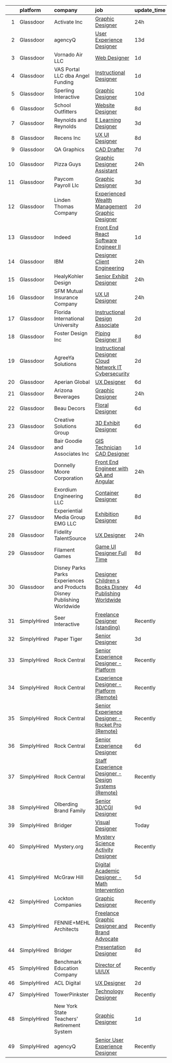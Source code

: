 

|    | platform    | company                                                                  | job                                                                                                                                                                                                                                                                                                                                                                                                                                                                                                                                                                                                                                                                                                                                                                                                                                                                                                                                                                                                                                                                                                                                                                                                                                                                                                                                                                                                                                                                                               | update_time   | location              |
|---:|:------------|:-------------------------------------------------------------------------|:--------------------------------------------------------------------------------------------------------------------------------------------------------------------------------------------------------------------------------------------------------------------------------------------------------------------------------------------------------------------------------------------------------------------------------------------------------------------------------------------------------------------------------------------------------------------------------------------------------------------------------------------------------------------------------------------------------------------------------------------------------------------------------------------------------------------------------------------------------------------------------------------------------------------------------------------------------------------------------------------------------------------------------------------------------------------------------------------------------------------------------------------------------------------------------------------------------------------------------------------------------------------------------------------------------------------------------------------------------------------------------------------------------------------------------------------------------------------------------------------------|:--------------|:----------------------|
|  1 | Glassdoor   | Activate  Inc                                                            | [Graphic Designer](https://www.glassdoor.com/partner/jobListing.htm?pos=124&ao=1110586&s=58&guid=00000181706ae6969d13c53a07a883e4&src=GD_JOB_AD&t=SR&vt=w&ea=1&cs=1_7fe9a207&cb=1655448463423&jobListingId=1007945217478&cpc=48B9F4758953335C&jrtk=3-0-1g5o6lplvkckg801-1g5o6lpmbr1eg800-e610f0004854de7c--6NYlbfkN0D0ZqxdZg2TwcIemQ4yr89eGinLCR7bn2QHXosobzuZILYhBVflX-ASmSfQqRbWnpKPqU8646I1-GkYbuXz6taKAMRlobDqyfuxEongp9lv2ZwWKOk2I6OzcnO8PVq5YsRcXsd0BNjSFrRyZBMeVVyiryqkX9_q4hxKXKLRBQ1CpC5qfJSUMSWR7Vn6eX78cEeRIswtQvxBcmfaH1fjxWUAs-2ve0Flab16WMuWKBOuLGROOIm_RVmvGHqt2MzrKVT3YWQxy8g_tN_AtNZFgXAb3odRQi8OUb14AkUOa2AFjaSbCWeq6mr4JKfTIlzCczb6qdfdLq1GxctN5RDn_SM2y8oz7ddA1hNyxPnmGZqRHXVa28L7RkK1erfO2vgMlF3FrXUO9j0aRc0bmbxtOvD3_mJgFj3_RpLCF8YoEg-aU8uIN_mZqy9b1UAb0fWSyybftg28HrvyVi2S1c3jt2TQ9rdnefoeOmw6ybE4KI2jlz7RUfYKUTgXiCmRGIAZXuY%3D)                                                                                                                                                                                                                                                                                                                                                                                                                                                                                                                                                                                                                                         | 24h           | Ferndale, MI          |
|  2 | Glassdoor   | agencyQ                                                                  | [User Experience Designer](https://www.glassdoor.com/partner/jobListing.htm?pos=114&ao=1110586&s=58&guid=00000181706ae6969d13c53a07a883e4&src=GD_JOB_AD&t=SR&vt=w&cs=1_23a99605&cb=1655448463421&jobListingId=1007916648604&cpc=E7268B2FBC00329E&jrtk=3-0-1g5o6lplvkckg801-1g5o6lpmbr1eg800-5b7afdf026f66865--6NYlbfkN0DsWseXbthtuOq65DUO4a6nvXEx-gOgYrucgsO1yEHDi6OOFnBL9GwwfghjTN6hcLP7EML5oqMHfohjmY_hi_Znc7t6cmrAt13MomIFjLQgMi5OrRLowbZO5GlEXBJDBHc-4A5ze1MhVRltOHZrQ0aLua6a7EMNkfjIDizgGCqs34NJCHun3R2wbtzLdAJd8Zsv_w73_YLP_0ZEu_QFZ3uI5cDxqJ12uTmqVyDTfZS3qr6jkM-29tFoaI-v_J517xpV4i89QGk_He8TikebQBH9Z3T02aVQmETo2umayLN2u7dObKTrhqbBztj_DYODwALYxSjYmassvP-COUAgMCexBC1ki-_I462zojv2r18Iy3efhSYGdny1wyTwFtGkByvN-dyGpaDiQF7ea6kN6ox-mlIhgAUbsPe80Yvz__JgeFIzzo7mqKrKedB3P3SsDveXvcDFbeY8wgsWjo5ID8SGt6Aek6YA0_6_jmw6DQ1fQQva124QbtVeuMrzY4IL5XkFRbDlz2B5iwKFUVzK8H-C0Grldsv5SHQ%3D)                                                                                                                                                                                                                                                                                                                                                                                                                                                                                                                                                                                                      | 13d           | Bethesda, MD          |
|  3 | Glassdoor   | Vornado Air  LLC                                                         | [Web Designer](https://www.glassdoor.com/partner/jobListing.htm?pos=108&ao=1110586&s=58&guid=00000181706ae6969d13c53a07a883e4&src=GD_JOB_AD&t=SR&vt=w&ea=1&cs=1_892df025&cb=1655448463421&jobListingId=1007942670170&cpc=BC616B31DCC8F979&jrtk=3-0-1g5o6lplvkckg801-1g5o6lpmbr1eg800-f98113340aafe55b--6NYlbfkN0AGQNgJnAOvkTjTB8--TMfep8KP8vtQgdRCtqBDvvKcr1eHBYgagl6GBm-oL70SlMRx9iRXj4KoVf-gDNdaQxjp3gRiQ0Z7BQESVFvb21WxoikWddlpMHiKUd84_RJGPXw5DfioZUA-YqJ9jlHsaD1N9WkYT44CeLPthpnplTi7azYUrx8NWSymBVNXsj7Y3ou_n8_VOcbbimtT7yymT59Ip6alnsPc2GuPbJUtrWecbZ1D2usCSHsAhzWYEjp1gKgELGFfgahfQYdWIf0sBL44gd7JLw5hNx4IlgyzG-BHjHBTTqB0HtcL0a_j8dkfUrPwxeZSG9hyLTDVBClfsGtBC-yQlFTaSdzqA9bfiI38ETnG3xk2j0hj9uQfwtJw60e45sQLdGNAEAuA08VDxB4EhmpqntT8iKb9eqVKl4FvWQUuZ4HNjWGl-ormJEKL3LxNKQ5C-yae9OOz8GbnmpYuStiIEiAt101h6QnG4Z6utVl_IOZzkz8GpPehSjkBGJU7ImZRjwXBE0k9JJDbN2c-RGm4lV1oHK-wB_ZbgmYQMHKYobiGqo3FIvdi3QP4RcS8KIjTqVt0iDu_c2qFbmFpUqhnz1qnS5vAnBDBDMXUOw%3D%3D)                                                                                                                                                                                                                                                                                                                                                                                                                                                                                                                               | 1d            | Andover, KS           |
|  4 | Glassdoor   | VAS Portal  LLC dba Angel Funding                                        | [Instructional Designer](https://www.glassdoor.com/partner/jobListing.htm?pos=121&ao=1110586&s=58&guid=00000181706ae6969d13c53a07a883e4&src=GD_JOB_AD&t=SR&vt=w&ea=1&cs=1_d960ee71&cb=1655448463423&jobListingId=1007943169472&cpc=ACBF47B84C432121&jrtk=3-0-1g5o6lplvkckg801-1g5o6lpmbr1eg800-c10638fddb392687--6NYlbfkN0BKgzQyzTF1Q9mOsR1amaS-juVGLjHt5Cdom-gEF9y-xS0Vel0hhr33CVPM9JrrKXryN5y4E5QYGF1JsEf6qLrS-H5a8MVMcSbdgJI5dUckK-fe0nWIRE9FIHCZkm_7uBbmc4-vH8K-Jluhs0ngO8JIRgKbZTba-y52e9HJO9yfzm_mDR8KjFaKD4jilPWDFsEeDSmRjM6MjVE3lIQBEnT0nDbwJipfzQaUKGChy-0cwJM7l5eHpmk-TLpofnDAWMFkw09JDA4xZQHYrCp1GsyOzl1tjQmX9OXqIeTaZlZS4L8hVVWytyhzhYboO1zenG-D0BCHniIV8BWuu53_Kzgw9vdA7vxdgYZYkkpnWYKoX1SJFlj_RwBlInG5A_ODx5WPgBKG9jw6NGY5W5AB76Eq-d4Yr5G8huj081ulr5Wvxi8FLkSvRcq4gmarCyQNb78_OI85mj4v2u8p2BKUQIb7lZN3TZYy8kBAM6mw_LI_L_Ap_aYQ5MKIjulLYxob-SyKnLN1_vOTwA%3D%3D)                                                                                                                                                                                                                                                                                                                                                                                                                                                                                                                                                                                                                     | 1d            | United States         |
|  5 | Glassdoor   | Sperling Interactive                                                     | [Graphic Designer](https://www.glassdoor.com/partner/jobListing.htm?pos=126&ao=1110586&s=58&guid=00000181706ae6969d13c53a07a883e4&src=GD_JOB_AD&t=SR&vt=w&ea=1&cs=1_d8e15937&cb=1655448463423&jobListingId=1007921317619&cpc=5C70DC7FEE0D01B1&jrtk=3-0-1g5o6lplvkckg801-1g5o6lpmbr1eg800-ac2d0ebc5b4a6c7d--6NYlbfkN0DTV3gx-52j1uQiE2GJN-L2YhFh41ktKgxhm7-8hzWP-k6CTjdzQd9GG3sNx38Cra8NDSWmzukWcGJxYayY364zoJ6l3EsjdFS4hYeXZmdERnWNvj-uBrOoVjwPDBHBND11xZNenjg0p4XwZsxPG72zS71xbWfqiaqtAYHAoc2kqZ0oXO97ZYDp2_S1BUGpx6as9igs2fNAY6PwBWcE8XSg7uQZWqI34-SI9OY7BOd-4dhglGocOYYkI1QFMwZEYO6Jf0BkEhsvuAJ1dNyvP8uGSss5JE6IA7sSqdFdGR61v81v7UVIrG3nZcCDzIXP7lg_kyPW-2-UHqyxV3J6epL5H-ViJHAP8N92UoPQdnReev-ebTP7kmw7R70uCmTE20E6mddjTzJU4uTCXpmRRrb6RXLnP1IzWKPCdRYBNU2ygfvz-4TV1y4iQi-S-8qhFbKHFKsS-9ZFmZXC3qQL1OMQ0DOxHar4V5gvzgmUBcbOI5sF7cEceyUDeI4lBrF4Bks%3D)                                                                                                                                                                                                                                                                                                                                                                                                                                                                                                                                                                                                                                         | 10d           | Salem, MA             |
|  6 | Glassdoor   | School Outfitters                                                        | [Website Designer](https://www.glassdoor.com/partner/jobListing.htm?pos=103&ao=1110586&s=58&guid=00000181706ae6969d13c53a07a883e4&src=GD_JOB_AD&t=SR&vt=w&ea=1&cs=1_2f0ee95a&cb=1655448463420&jobListingId=1007925697286&cpc=9E6702CB6D405C9C&jrtk=3-0-1g5o6lplvkckg801-1g5o6lpmbr1eg800-84ff6e858b24d8ce--6NYlbfkN0CyM2EjKP9P2PoxK_3RKg3QT4GuqoKWX6dJSQ0jS4fdLa9op4LXU73cfdMIXzimR4g4DjvHZq5HLaVPc9E4QHnInGElaZ3MGedv6i9YT-JQXgx4ikRPKcBcBJSh9IwQ33zH8C2HVAVUHInsc66gBC_BoKNI4rntwnl7E1HUPiGMG67RPUQsCuowMFEY2PDwTYzsYJWg5tHJEL699hHFg-Fvroyi95H7xy_ySO1I25cwIquTb-bYwppJQr5i3g3At0G3FYehGV_4byhyty76qLw5hyUwRAi07FUM3f3pSUhRz1pgTEFo9TgbRUZKe2wRd3-1-d5SCZD0jaAaDyHBjPxw0Ay2dHaVtPIK45RUDtg4crUFUjuXVy-j4eNGbD67Zyzcqc6OolPgPPDgJk_9NRI__hL1IsxJaBVcKVF2vVc3QU4kE2UAXSkoCUh8zGEi_eYB7Dp5ObOFxwBuDHlZ83kgPWIBOrAVxNZ1kkreVVw14UXYQyWNyc_efZUIIp7HnsP8q1qT3KGAGl0JvcZFbCB3XYQKf0-ar-zo0cVg9wJ44NZyzsYtuZge7yMIdbhKs0cQbsRWGVkRAoTnMWG_gT8zFlkypcazu3MuGifpoY5s87mREw6rSJhWGiha36SrnC5YYupa9MCH0A%3D%3D)                                                                                                                                                                                                                                                                                                                                                                                                                                                                                           | 8d            | Cincinnati, OH        |
|  7 | Glassdoor   | Reynolds and Reynolds                                                    | [E Learning Designer](https://www.glassdoor.com/partner/jobListing.htm?pos=118&ao=1110586&s=58&guid=00000181706ae6969d13c53a07a883e4&src=GD_JOB_AD&t=SR&vt=w&ea=1&cs=1_2f5402a1&cb=1655448463422&jobListingId=1007936142875&cpc=BBBD384EA192911E&jrtk=3-0-1g5o6lplvkckg801-1g5o6lpmbr1eg800-d53987b4b3e98abb--6NYlbfkN0BZocpoA2SzTZ2GiQkZWoNJPwogaSn5DK7EuJc9sdNlvmfn5l1n7p3G7q9ze8uXaw7JfhkQEg0cc5iZiPQS6SvDIbSyviUFXAzkV8HLBxQ96yihcEzE6W-DsNi0YaL0bzs2B81Qinvto65tdigeU4A1OReMLazWmyuKoZk-rnhRPU_crUpNf7lOrOtRs10TzKdJqnvwad_1DyXwANYS6XC_-NZhdAoWeCLae3ZEEWTemZPRn634kOws2QGvMTh5Gf1Sq8ztRH4crxOug_keInSlNQ1cO0BoAvtKcZ2IkI4g1PwNB6PAeSOINXZVPe1X7icfgfNVfPiuzn1mR2QnEfKzh-CAqMokvqbemJLglw3R00_RSufX9g-EyVToOqO4pEqxar5eFM3bwYxuu4kKXysK5_v0g0m7eSRQiP9Ls_5KG5wBzVjd7uSE1QAKccsIZp8yNcKQSEp7sZQezZnGNzlL-hJ036ZfmlYtkHrPhcxaAkeQ1jTJvwx5lOlK4QxTMZWDVN_KhhpiJNojY29nDUfOznaiOCApnpw%3D)                                                                                                                                                                                                                                                                                                                                                                                                                                                                                                                                                                                                      | 3d            | Houston, TX           |
|  8 | Glassdoor   | Recens  Inc                                                              | [UX UI Designer](https://www.glassdoor.com/partner/jobListing.htm?pos=111&ao=1110586&s=58&guid=00000181706ae6969d13c53a07a883e4&src=GD_JOB_AD&t=SR&vt=w&ea=1&cs=1_a53d03d8&cb=1655448463421&jobListingId=1007926070805&cpc=39EF89E0C6A5CFA2&jrtk=3-0-1g5o6lplvkckg801-1g5o6lpmbr1eg800-0ee4d807da0df794--6NYlbfkN0Bo_CM2a8GgFIiw_-9fb5ug3xmG_MFCzpxBl7ntROtVZZwkxXllnYUBRHkMgF6Oqfe-gB2Hn--mbGKT00NausgeA20bx8qFw0zY8XtoRbZpqSTnAVZrxfNCTJXkbleJiL8hWnXihgOnLhUMekBkYe0vYNPb-qb-zy1BFVQ9QTi8lfhTUvINzCv6bgYjeVdAHmsoMs0lzLdfNySpawmecy8liy5ge-6h1UXK-Tc9gRcNe2gRvji_c4oS1guMmLHuldeelk2FdrRkhr-KMERdZc4kFeShiQhUe28g9ajtMGM7LLOU_15YSLOtyVlveBtLX8CY3QOH6gvyujoHbjm88a6f3yXjJFIoyh5N4M5YEAOKp1pDe-3rowo20kK0jHAskKvzsm_Jfv_GMhTqyu6uPQUuEfS3vGGBgF6e5MI50jZaejL0Lb45HHyPnOFuc46-wxcJoawnPV38QScQIyMk0_qMXiVy3XBCegDQkwJBlykg2LNQ4hhJFLOW)                                                                                                                                                                                                                                                                                                                                                                                                                                                                                                                                                                                                                                                         | 8d            | Austin, TX            |
|  9 | Glassdoor   | QA Graphics                                                              | [CAD Drafter](https://www.glassdoor.com/partner/jobListing.htm?pos=102&ao=1110586&s=58&guid=00000181706ae6969d13c53a07a883e4&src=GD_JOB_AD&t=SR&vt=w&ea=1&cs=1_350b7f10&cb=1655448463420&jobListingId=1007929115239&cpc=EF09205FCFAB18AB&jrtk=3-0-1g5o6lplvkckg801-1g5o6lpmbr1eg800-5eaddf8192b2e21a--6NYlbfkN0CnvnrZV6i1JGX1yqycrBVKxG_QbmFGo1hJvaAPDrdCVTET5rWUgFWpOR53-U-UO0ss-9Q9IW5U0KN0QLrG-sgl6i1hb2mAsw6pWSJUCbRZVKKXqN6JNnYKpsLFUE2kAXvQeGOce74yYxx6YQUm7XOZKxce3z6gQgenBdtgzXJpuwBq2jufTZwoeY5dw2ayau0bwU9ZbAo_6qbwLIIaoU6FwAyeLGOLB_alNm2IGjTlaehCCIkqMTlzb4RCI3ovGTMDLBAiTLi07rBgLvnOvSf3kaYP8fxM2DvFsaBs5t73I_0tkngKxTF8zUk1bO4CUlYxQevDwBlHg_H7eLWvwSIuUnyhYruwgc7y-rAA8feRY7QY0aqeuE5nV6dryJaXH2pK9ys37Tc1lLItaXsT1o5KQ3D46zgsD8E9EMhsFemMVqI371d1ydxMTHHJ8qF-PEjYTB7ZTSOwqlRr1MpmFMcPPaTJZADQGnyLIvs-l5BiLvuxqVYxwCng2XzCWWLlroQ%3D)                                                                                                                                                                                                                                                                                                                                                                                                                                                                                                                                                                                                                                              | 7d            | Ankeny, IA            |
| 10 | Glassdoor   | Pizza Guys                                                               | [Graphic Designer Assistant](https://www.glassdoor.com/partner/jobListing.htm?pos=120&ao=1110586&s=58&guid=00000181706ae6969d13c53a07a883e4&src=GD_JOB_AD&t=SR&vt=w&ea=1&cs=1_d3fe5a3c&cb=1655448463423&jobListingId=1007945381853&cpc=14D5209370AEC984&jrtk=3-0-1g5o6lplvkckg801-1g5o6lpmbr1eg800-e4eace6b62c73102--6NYlbfkN0D_7CBzzSCOPjAcMNitKq35kiAUXPUw9hLSblSFhA-S1EapBMjDQxxtE-b5rHLJKvb49fSoqxbQIHI5atxu1kFFxV_0DK5dfsRmsTgtreQZon5i6PnnHo8ZVJ2h8Kt7l8D7FARc7Iwi3f5JGpyu0kywXiIJs_xDuqcW9EWZA8wbWGt6jxhTDt9_RVTJRhkV29UThzdQBgwvMEveAhHAr0PMDbX1Oq3fSV-7VEfGRHfgMDcVmzVkcHLrSCkAcYcIWvPLRAKn1t3QB8K0TQV9CJ0ETQyYH2RkOakoOfMjRxxyJZLDtB-cVrrim5fcM5ngXoyLJh5Hka9SkR7hoFppka3XuixAkuImVbTxGBb6ZEQ20zv6mNl9vAJPYnFLN9Aqb54cD_CNgaRcR4HE5IVLdXFAXNl5QPe-DB4hO1sph6t5oFq0F825RsfTuubcXLm6-pska9EdbDXzKZaZDc-LtD5P90WnxfDt-H1Dc1ZUrEK1reROwR_-WOEL1yxfmyeZc6Np4qw01skvRg%3D%3D)                                                                                                                                                                                                                                                                                                                                                                                                                                                                                                                                                                                                                 | 24h           | Rancho Cordova, CA    |
| 11 | Glassdoor   | Paycom Payroll Llc                                                       | [Graphic Designer](https://www.glassdoor.com/partner/jobListing.htm?pos=123&ao=1110586&s=58&guid=00000181706ae6969d13c53a07a883e4&src=GD_JOB_AD&t=SR&vt=w&cs=1_85dd2dab&cb=1655448463423&jobListingId=1007936919004&cpc=217C45A42544DB93&jrtk=3-0-1g5o6lplvkckg801-1g5o6lpmbr1eg800-64f2f5df972715e7--6NYlbfkN0DpgGw-HIcDKIrGkThvmUQVo__cmgBjIYVPEhWPn8NA_hL6kGYuvPJaInvVc2ZU6fVIXURtqZKxwHJ_7qdTNVbNKZjzFVeZ2cuV7NJFGAVgQbhRXlPJ3GGIpOeSWrfoSr2Te54ZQzOziz-yhXUXuAGBN0j3bhTrJwOQ3rTN9p-TJSXoQ2zfEU89q7kX8k8Ll92VJpPnseBQ4EyY0CXKoyj0GXf3Sztv3mAeWC_XDmEOQF7vJndbODNXCaoUrhmxNu9BDpeA6Wu3a4TgTPwSxUhgoPfV8IxOcizZ8lSUM3bHItZmwD_EK6bbEtZ-7r3Bcr5dCGkMQjZVhiMlyNVgm0U0Lxmh4nj47q99gtpXK0HNvh0sGQ4Wnd9Cj9pl41kAUg55kq-xmgU-7wDSgl2X_lLfbfIzFo7jZnABE9JuNH9YJYhK7BHEe-l-lyQOQsNOYa--pH69yw6dB_lu7OFxHb99r-GVhMRMVQs3eaT90TIkWzoUg9dpgM3B4tnwKA2QatmLMieaQPj1Za9lds4wjw582Ay1SGM01kht_HezgdhKCg%3D%3D)                                                                                                                                                                                                                                                                                                                                                                                                                                                                                                                                                                                                | 3d            | Oklahoma City, OK     |
| 12 | Glassdoor   | Linden Thomas   Company                                                  | [Experienced Wealth Management Graphic Designer](https://www.glassdoor.com/partner/jobListing.htm?pos=109&ao=1110586&s=58&guid=00000181706ae6969d13c53a07a883e4&src=GD_JOB_AD&t=SR&vt=w&ea=1&cs=1_89414cce&cb=1655448463421&jobListingId=1007939352249&cpc=33AFB7EF5A21FBC5&jrtk=3-0-1g5o6lplvkckg801-1g5o6lpmbr1eg800-de1801f09cefbe97--6NYlbfkN0DcNl1oR_FJf46lL3-3ZNAu2y2vOxdV4TDFGtNI6cUG2UDpwzgwgb7ao-JDscBZ_m4hmH4sInJjYbRoPqKkvdRQpOXIghjukwdDyTqd__2OcHYWD1Rhi0azJhWMFTwBt9vNzXe-zZjoG-IRfaVhe0MVcEi1cT0SCxRGB54YgVcl3gBEoa3VtG8lmkLfgUMRpstlc1lc9hZggdU85kKd7WtZJwi40hXbAJ4KYWgCQzkcspyVCM2MenfBt3xwIIhK5gJ5wd8ihal-RGJspEwB0Lk99kagCo-CKI0WIyyl3mQ9WeEkG4cyAx9m3Ih3b6ZWhfW3nbU48Iq9q-UbaLkf5uYXE8BPq0TZllRxprAdDBSgkLtkzxP484o1d_8LWi9E7yARil1pBNu9aoRMnPZZmQL9TsrQinEKbdrod4hd3HPMwnxPkKnBjRKg5mXLN39H9ZNT-whJ3rpir9MvT6PBpopT0MZLuB9Ov2uk1Qj_kEDrfAddbeDSZURguS4lvI9XVbT2ufbgH5g-5MwCDE4XO71qrDrU7nrLoNKcWMgxT0r-og%3D%3D)                                                                                                                                                                                                                                                                                                                                                                                                                                                                                                                                                             | 2d            | Charlotte, NC         |
| 13 | Glassdoor   | Indeed                                                                   | [Front End React Software Engineer II](https://www.glassdoor.com/partner/jobListing.htm?pos=127&ao=1110586&s=58&guid=00000181706ae6969d13c53a07a883e4&src=GD_JOB_AD&t=SR&vt=w&cs=1_0f642906&cb=1655448463423&jobListingId=1007942348552&cpc=9FFE37255B2C047E&jrtk=3-0-1g5o6lplvkckg801-1g5o6lpmbr1eg800-137381caa510f3b9--6NYlbfkN0CiRNM7CVr8YueLFKlzwbFWI0o7IjV438l4sVrvKZ0flpURU_mqoI8E-VxPfg2eTCEdfVvTMipnGdrfszMp7jo_20qqMjdmdRV2a782Pvjjt0Bff8a2jQMf6dhZPL8pSjATM6lOC5miNjyZ0TMczyuOb7j-u0uSAZDYen4YN2yaXawUNJqFGK3k3_Z8HJ--gZ0q0wONyLjuXUL0oy3uuIXuN4S5h2hJPwFbz2RmOEKk3TWVp_NgEuClNshcAb9f9AP9yawqn4-T0LtvvrAip7Aemjq8RK1AwZf4i-Rn9A_tPIwTW-eTN52xkg07ZsdWmDs1WI_xOiWBeipXOI83i7vyEdVpdWlh_SCivTSJaS-0_GM3BKU9teHV1Hjb-jcLGf4vcGTabT3PMGBZjW4ozSX507FoOHLG9VZ76GCGF7D9pEaZGpPIpH0QzeWjyMDNC5Tg9_jFMVQJ9OlrYpzfgrA3eamE6fWfA_0bv5b3ebMeHWXnLx_mVq1dxYF6NNFJhyB19sBv8saMePqtKkwALoZ_uFh3PiUv1cs%3D)                                                                                                                                                                                                                                                                                                                                                                                                                                                                                                                                                                                          | 1d            | Atlanta, GA           |
| 14 | Glassdoor   | IBM                                                                      | [Designer   Client Engineering](https://www.glassdoor.com/partner/jobListing.htm?pos=116&ao=1110586&s=58&guid=00000181706ae6969d13c53a07a883e4&src=GD_JOB_AD&t=SR&vt=w&cs=1_fe7193f8&cb=1655448463422&jobListingId=1007944467006&cpc=EA19F5B90D514204&jrtk=3-0-1g5o6lplvkckg801-1g5o6lpmbr1eg800-a41ec2f6c52ee658--6NYlbfkN0ASsx9s5kYVCGTGnmC6Xh9NWSoe0erEY_uce-MxN6cSfhCFF8tPJks6RQ6ru_yf5NJI_vklqgYAesiFjSJvrU4aGGxGK2yw-vVy_Z3MhurlSqLEu6yAQhq-oekVeH4BzGAbp01qwHGHm7KWtq6tdUpop7tz0sdyOCOAgva50LJY53rBrgclfEmzy0rLORHPsfLFfcWHVOyc2IO5G4C7EDuxx5RlQezV0B4ZIqjlZsOJyuq8ccKNVDz0Hw8qXy8fKbnYraA1xfyMt4yAQcvbbWpt9otMKSHNMoj08lRp7CaiOpSDKT0sT0FKL3XX6XmWTaOZP7A01s5zVr4uu3IlpjxtjLH1wnE46zNTkn-AG5G9mGpTSp8z17WowZyHvmN_gHC7XsQpuJh9Z3z5AdiiUIhroWEAyir0Jp1lb84lrPlzHSb-Z0kAUtY4Zwq5sXx5oQ3dbPZ_9QjYhnfBZRcmwo9Tii__7LFlMpzI9toK513BcQyl_v8ReUrQZD4UeH7Av3MD4C6uuTFOnHVBeEX-JYPi32QJm9cswD_B31N6bpRpZDWqc4ZmAcMOB1QgfrrI_KDlkv5gXftRiwtbNOuajcXqzipVhb3cmrZMHVfpU_wK5lHjqD2LDwAZnWve5ThoTIJNc29E2VRh1CYZg-VrBD-weTUazmBPd2DrcJHAr4WpjDGB9aokRCoUHfuN-FGw1wum_KBAtPkYzqr8GqAMxo16x_vyds7pqcLmT8OyJgtChU1efmHNOD499aTh_i9cd8uCCvSx0S11WoZJ3ue1DyZNuU0kDDdzxwfX3XbA8UXrqt0m338bYNSrnUlR1CMaFcM7gWeeXmizzb8O9ulk21n53BxaxQtU4E4V7kjZLIzHm-pZHnC0fSTwCPpOMOJFgD7TKWvLIB8hva4Lrs9FCBJCCKi2fhm9wF3cMZOK8eNQO5mrXxSjT7_wmB2MjZWwPOJaVv9erGqwampmCBXz28ielpECixe6WN8P9CcBVlnNKVgh4iK3gx0xUbOE-Wo4Cimb2BgZR9Mf_GA0TxevsSgl82HKuJdtPWCH1_A8Lgfy4QXk9dN7IFBV-IpQiq0d2vQOHFZuoWgw3DqH5E1UQ5gg392aRvaDDOc%3D) | 24h           | Charlotte, NC         |
| 15 | Glassdoor   | HealyKohler Design                                                       | [Senior Exhibit Designer](https://www.glassdoor.com/partner/jobListing.htm?pos=104&ao=1110586&s=58&guid=00000181706ae6969d13c53a07a883e4&src=GD_JOB_AD&t=SR&vt=w&ea=1&cs=1_f4437b2f&cb=1655448463420&jobListingId=1007944810134&cpc=2442D01AF70C0A8F&jrtk=3-0-1g5o6lplvkckg801-1g5o6lpmbr1eg800-775866db2c93bd5f--6NYlbfkN0BBGG9LMNqL16EzDx9S3nKk4b6IwprgSJginr0DZD_oW7ho21L0tWfahBOeAMfbkm0ugZZeTZLkoLQZ81KvR91Xu6UJqPn_zMK2MsJOon9s1tm_ZDYQUnKOJxNdJwPuc3p1ODSTRvXBslgIamkNpou14Y8orUKnMrLwdCr1SEDHXrnjYfaMkGf98X2pQ7E5PlCo4ZUJapWYwOx4hB0X1B6coqYU2lcygwZSuaLxa-fYnzUcCBbC1bdN7lvjHSTLXbO4-DbKt5WO0buSUfJbbxXFJ1eSUmGw8TmhvsCYnXGSKXT-qTfIe4AXow3dCyLoPjW8DqBmya_lak8VKnq-pxJjVVX887hKhupqjRtJSACzplsxwAftVwedCG6KCz6iTiVRI67B_Zi9Q__YiootS3SNnZ6hciq7lljWjF5Xq3e35jnAPf9aWKl8DzZrL6QdgfahuB1WqDexB9vQmGslf4meSFf6FOlIJHzeeYKTQ-BZVDw34ARLtfp8k1PkgQMzdQtUKH-COsK2nQ%3D%3D)                                                                                                                                                                                                                                                                                                                                                                                                                                                                                                                                                                                                                    | 24h           | Washington, DC        |
| 16 | Glassdoor   | SFM Mutual Insurance Company                                             | [UX UI Designer](https://www.glassdoor.com/partner/jobListing.htm?pos=117&ao=1110586&s=58&guid=00000181706ae6969d13c53a07a883e4&src=GD_JOB_AD&t=SR&vt=w&ea=1&cs=1_214d3d54&cb=1655448463422&jobListingId=1007944905361&cpc=ABD31432EBADCA3A&jrtk=3-0-1g5o6lplvkckg801-1g5o6lpmbr1eg800-7cf0a50f4c95d577--6NYlbfkN0DGCJJsNFgBiijCeQWEYG4ZLQ-N2b-RB2IB-x00dOaovccDqVSMTW_mZ8lTXsQQ-socuEotRk3NVqrz8tywzesrdjdWMLC93x5XWpoXqqemX9mi2CMOEj9YwxJwoeb87lhyzeyRq4sE0NvqITcTsnLVjW-bBjlhWQQVU6i3DUvdyYCQlmbxwTXM_nD7sHQG8ly4UYJrmFKMHld5w60ztrnw0_pT3ya6V413AL-97-DNBy34DUNDdzeLrO-UwpdRejHGMovk9jI7WZAibBNAYxP4BjQKkv9o7risoU2VX6b_vAdu1POG2AaZaA3uDp7NoblQnmpX2eeA-EQdmGp-aiE2eQ8Ab2FUqaO5l1PMJqBNl8v2TE2wM_vt_apq8s8IrOlfQXhKdKyFJT-KDsMJpHt1HpqM3bcampQGwjJZFdGzlQtscc3ujjmjrwtCyKPJInqWV-Fy6WjTX6vyQqE4YlKq2VoGsHA4e2HCwPI0m3cSC4JbcTV5yZ2sFOvA3pCLw6FeDfFWCPxuTw%3D%3D)                                                                                                                                                                                                                                                                                                                                                                                                                                                                                                                                                                                                                             | 24h           | Bloomington, MN       |
| 17 | Glassdoor   | Florida International University                                         | [Instructional Design Associate](https://www.glassdoor.com/partner/jobListing.htm?pos=119&ao=1110586&s=58&guid=00000181706ae6969d13c53a07a883e4&src=GD_JOB_AD&t=SR&vt=w&cs=1_63a69144&cb=1655448463422&jobListingId=1007939558890&cpc=9EDA28EADF1DF7F0&jrtk=3-0-1g5o6lplvkckg801-1g5o6lpmbr1eg800-fb9adecef7b471ca--6NYlbfkN0CbHTGK6wpKqcCCJCWbCB8Bcnlt9khCQIIlrXQ2H5ul3ZBrXI4nR7zHOQ8RsQZSgIdo1n7VmNAXOO8Z5tfa377h4gMLEOcgeTsM3oQ1OL7pO7c4fxQPFDvTWbyt-N5AiQ5TwlSqTkpcCfIqGp-rd9jaQNRWXZxF2y_yoTJJOq425DZ6m3-j1qfGXT5wngBLD9zuIPdh7S5B_KOwr_i9RRKk52p5foCBVX1VDL9e6XCIJhKWIHKxXwnuBOc22EErDsFqZh0gfm6-IxDodbajlq0fbseoaAFfXU_apNWCzBke_vvQMbW1CTlVlacGLPTr_N4LhM5IeU77tDYqeK_jxgSxA8c-dt8oSp_SBAEa52OfejlHO9W1ynWYq38Xh_-5dSaEd0Lt9oSZrQY-RNFRetPQTHEVHNEyAhg86qFvbaj35prLRTl-UgXOoE8y3JQbrNV1IbiqKOCtDdPG_KuXjA9Z)                                                                                                                                                                                                                                                                                                                                                                                                                                                                                                                                                                                                                                                                              | 2d            | Miami, FL             |
| 18 | Glassdoor   | Foster Design Inc                                                        | [Piping Designer II](https://www.glassdoor.com/partner/jobListing.htm?pos=101&ao=1110586&s=58&guid=00000181706ae6969d13c53a07a883e4&src=GD_JOB_AD&t=SR&vt=w&ea=1&cs=1_81b7aff9&cb=1655448463419&jobListingId=1007926046653&cpc=FB0AF29D8ED87C6C&jrtk=3-0-1g5o6lplvkckg801-1g5o6lpmbr1eg800-04995f9c91cafc68--6NYlbfkN0DdLn5tXN_RiyJSiFodarGZFJKa8s6F6AK0THPBWp05MWGACVIr9k5ZqDJPl20F5nYy6reFfQQlbh_zGZHTPcZTiVKzECND-A7NXnpmv5r0J4YoapRSSIvR91fvQAjfkKJWme7rJRDm6KDkI4QQnuYhHlYNEWy0N0WxdZhg00tPjtG8U_Zxp4J7A-QGgqIGWbt0f3V_ORpaBGGVSyldxSg7kNx7j-C67ocv9mcX9wxMiQpTNhQGTwTVACzPTMSPom4mb1AIfMHUZ-CNxByvkwjjwac8Tcq26VmlL-BmeSA_iNkWGh3X2VhzMnG7PjrCYODYFulcoOSZbLSMpmOAt53ctit8CGZgew64yNoGxcmxxOzMM3mx6yiSObcyQsQNRcMPCcbc0bR0JoySXIBvGGPZtvVtg1PlqPNAsOqDXZJ3oVCYNZpIOnFyyshQmUA0D06QmylHxZiIaTgGUOz9hvwvJ6y8C9ya3mn1Ze2JXRO7HwBkHJzqat3C2-yHbK6xTLgjMc7wbJiGYA%3D%3D)                                                                                                                                                                                                                                                                                                                                                                                                                                                                                                                                                                                                                         | 8d            | Billings, MT          |
| 19 | Glassdoor   | AgreeYa Solutions                                                        | [Instructional Designer  Cloud Network IT Cybersecurity](https://www.glassdoor.com/partner/jobListing.htm?pos=129&ao=1110586&s=58&guid=00000181706ae6969d13c53a07a883e4&src=GD_JOB_AD&t=SR&vt=w&ea=1&cs=1_b26494fd&cb=1655448463424&jobListingId=1007939069072&cpc=AC285F3A3ECA6BB0&jrtk=3-0-1g5o6lplvkckg801-1g5o6lpmbr1eg800-0cc2df7315652a4b--6NYlbfkN0Dwb_YIohz4zuU9-hizYTxpAJ9-qZQvsILXUPhgrrTAx5tS5Q7cYMYpo6ALWUQbQqMBM8rvP8qeA5GMuqOnhYFaZrpgW-WfRoogqyC8agetfjE8q1vy5-gtOD4sxRXveJN1-YwoutJ3SOYRMGWspKQhaRTMxxIriAsV9eDi5HiiXh7whmNuTzgzXxZbwUHQtKwsN33udx916Xu5II2zQ6BJTX1KOzwVH1SPsJemcEwNY3Kr9f2GBI82h4GAQyL6t_8ePKY9Imu71WbPY86BYQuJiyobBj5xBQfT20NGLlmCeVL_rZSKaoRqKebFR9wX9Y1Nz8PopmKhwZ6NJep9stryEFjRQXDWF_v9XhymL3SKOdNXaJc6MwFZUmwEUtpTkpoUM0zER2pSR-El-EtDT5eV-bkGdR4C0Bs5deQpt6U-wwrjaPjUejJvEG9hDYoM2daieL5_bvkRisG3XYs_PjK2WolqxguCH3z9J_xOp5giqk3rueNptSfir7cF2ErJUT_etWvg-pFmHKE89K-4-9cVaP8s-5JkfatsX47-SXvwGA%3D%3D)                                                                                                                                                                                                                                                                                                                                                                                                                                                                                                                                                     | 2d            | Remote                |
| 20 | Glassdoor   | Aperian Global                                                           | [UX Designer](https://www.glassdoor.com/partner/jobListing.htm?pos=106&ao=1110586&s=58&guid=00000181706ae6969d13c53a07a883e4&src=GD_JOB_AD&t=SR&vt=w&ea=1&cs=1_0191a64d&cb=1655448463420&jobListingId=1007932592886&cpc=8D2B7435C06A1689&jrtk=3-0-1g5o6lplvkckg801-1g5o6lpmbr1eg800-8ae64488bfaab031--6NYlbfkN0BFv8DQX2y00zLpje5woOChd4SiJhl9NW6UMR2hvdMaqWN4OzAyqEr7nJ4H4fSvu8I7Nm6ONYnEtjdvjBy4uUxspQDWeXMcpLP4Lz6R1wk8BOi43TWUz84ETSuHnun8rh-aRAA3ZszZZ0ZucpRF1M5rVliSw7oISYed3iBlBs2yQVu2xj0uSbzWxQY8yEyFEn7AaLkKou4OYtE8AmkfXyyr7BjiEur_4I8GBZhjMP7qHBJCn6rwwKCgYooL-ro_5eLxcgrC29eJQIcWDUMWkwNA_DLLRyVf2cxcV0FfyupR-io31Hwmh65dUoIcUBKoQfka5oOusp9dLt5M4mSbTipJyo0mp6QRSS9sVoe7J1Ed-EJu6BQpHvo_rnLcaJchm2CtKJXNqw_fYYu4GOrBI1qe47gRg8aHM4SJ3Nf8seqweGXIZ5vott9uiogM0rjuQjtWwktAaobz3-X5MLo0cu1dE8X0brx4uDqKbbvGOOdDaWTcpxBwz9EJI_a1t91PXP2hJ4XfuU5Ih9IhiwEpfl4j7GHbXl9yvtCRWPMgglqeb0jEl2oCY3yJg7orWGz7uhYPwSBAevE1gA%3D%3D)                                                                                                                                                                                                                                                                                                                                                                                                                                                                                                                                                                | 6d            | Raleigh, NC           |
| 21 | Glassdoor   | Arizona Beverages                                                        | [Graphic Designer](https://www.glassdoor.com/partner/jobListing.htm?pos=128&ao=1110586&s=58&guid=00000181706ae6969d13c53a07a883e4&src=GD_JOB_AD&t=SR&vt=w&ea=1&cs=1_1f95e854&cb=1655448463423&jobListingId=1007945100121&cpc=CBEBA1A9D941894A&jrtk=3-0-1g5o6lplvkckg801-1g5o6lpmbr1eg800-dffda54d7a5165df--6NYlbfkN0CWUh1w-NMRk8WYD2Ym3qLUygR1EPBPIINNTggrwvlM4F1miRdcwS6WOjy8Aow0IQKT_O7OEh9Vb5aKKgHYaY3O2q7NWfs5pBqyubgYVrRWNR3RHDEjFR5xpdXuw8rlAXHaqdZagcXm1fHbLFvNsZ3BSr39CUDoEYhzC19AgEUlH_CL5IKi_d0FpDXAPgwMpxlKbfMb-TdjCi4Qje-yGxn4Z7N5-VLGzxZVrP21BK1T7SvoUGHUulfyyLwvoNVu1meNKw2y5jDIJEmZJa9CDQJVP22IejCc_DbE07tq_Adq20OYlKK8PKua6PET1JHjXCjQvWYXhiSIhf-0BbAMfM2VP5-IaJzxr-vNLm_kM5FL6TiaCWkixkKanS3Soq3HY6mWO3utJKskouMY0N1ceux5u9gQ8evGf06m18BdVoF0ZEPTWDoNr07F3hsEsrywx0ipMOn9Wm3wtnaAuGyHC7Cw0Esl5cykRrmGh8PjX0CMjSS7rG5BPgJBTofRLlpX-gmTbbwSoXlcVw%3D%3D)                                                                                                                                                                                                                                                                                                                                                                                                                                                                                                                                                                                                                           | 24h           | Woodbury, NY          |
| 22 | Glassdoor   | Beau Decors                                                              | [Floral Designer](https://www.glassdoor.com/partner/jobListing.htm?pos=115&ao=1110586&s=58&guid=00000181706ae6969d13c53a07a883e4&src=GD_JOB_AD&t=SR&vt=w&ea=1&cs=1_6105606b&cb=1655448463422&jobListingId=1007932580411&cpc=63C68CF611DF075E&jrtk=3-0-1g5o6lplvkckg801-1g5o6lpmbr1eg800-310c60e0ee60ec7a--6NYlbfkN0CEdqBUD928120-GTmae0uiQ5rcxyfcwDM3bj5yU56k3wK19-tQxSdeYRfPGX3U-CFzY0VCwqUyzfTKor-jUg1M3jDd36Lk24QP5ot77GPNuZGHVihE4PDJ3OulB4_NabD5bGEQw43yu-R4n8xbAuYbS-QvGOjCYznn8-Fuj6xKLv52mN7N3tW-8b9j8IrRkVJvJYJkZ0Mgsm9GN-Fv4RQDVEOYkWQ3grddGfaVQ20-XZxmyTqB4qJCybnM3lxFLOln_GyYwb6VbB0-ZV-I3y8bY3WFyVnDqnImTeyAewsgw3rl5eEdV1p8yOvldvEo5Ot_FxcTguHTl07TCzUly2k1QscNe4QshIW40IoZcxKE_a2QPc5riuiSD2hysv4OqrSV50ohU_IHinHuKRRTM6ILYk_dlGffNo5eubTBAqQ_Twdy2nndgsZf8_bG1hxAI8eeRtYQ7j98QxWhXkqiINazsZhS55wV1uYhKluRyATLvGAA3dgDaYdmSfUlujib2Dw%3D)                                                                                                                                                                                                                                                                                                                                                                                                                                                                                                                                                                                                                                          | 6d            | Virginia              |
| 23 | Glassdoor   | Creative Solutions Group                                                 | [3D Exhibit Designer](https://www.glassdoor.com/partner/jobListing.htm?pos=110&ao=1110586&s=58&guid=00000181706ae6969d13c53a07a883e4&src=GD_JOB_AD&t=SR&vt=w&ea=1&cs=1_6d8bbad4&cb=1655448463421&jobListingId=1007931838252&cpc=33AFB7EF5A21FBC5&jrtk=3-0-1g5o6lplvkckg801-1g5o6lpmbr1eg800-12a1f33820d9f4f3--6NYlbfkN0DdLn5tXN_RiyJSiFodarGZFJKa8s6F6AK0THPBWp05MWGACVIr9k5ZXXdM1YXxddfwyrTnIvaS3KN0qXNl0jY5f5JYbeV6pbg-7WxbP_WvZ7Le_zTjdFTdVSkDw02BYRkS9KNpOeeFIgy2snThSN1PANJVV0sb7S55x_LNJeRS4l1EePdVsuPtp2GWv2NgSvahqlnZwI1JN19nZqiWowsAvO5N82Q14d3tArWpJC8juiw-SDC-MqL3hIUmmztbyTmV0Q8cX24cAhZpTSJy1BXP16WzEybRFbtXhQwmcrey7P1OH9dvy7CDVFjOI_CjXqU4dqGMHyQpPvR05FsyxxjQWpcCnEzcbC8d7BDH-xKvdZ8Ra0N4KHhIRnumndfjrDNGsSiB-Im1RxPqRaz51hJ-u6opWRoNzTaOKdGyC-pnplyeRDmwQur--EDib418C5BvapOMh5CToa6NALC17MYuXZ53MRCfa_1FnM8qwbMokaThrJTEyAuyRIai061HV0o%3D)                                                                                                                                                                                                                                                                                                                                                                                                                                                                                                                                                                                                                                      | 6d            | Clawson, MI           |
| 24 | Glassdoor   | Bair  Goodie and Associates  Inc                                         | [GIS Technician   CAD Designer](https://www.glassdoor.com/partner/jobListing.htm?pos=112&ao=1110586&s=58&guid=00000181706ae6969d13c53a07a883e4&src=GD_JOB_AD&t=SR&vt=w&ea=1&cs=1_f484540b&cb=1655448463421&jobListingId=1007941720678&cpc=983919718F9DC6F6&jrtk=3-0-1g5o6lplvkckg801-1g5o6lpmbr1eg800-c7ad018098131ece--6NYlbfkN0DfhRLDY5E7BVY3xhBTAobuSaZ3WR2SqAJ-w4NHeQGDZ5-qCH-7Fb5ktQXysXN7pLvHmHnUnm8n2MvB1Hz_jlp93VGyeJS5CHtw9JGvbz_JFSFey30n5Spp_E82wk1MItJwzKsZl4M8lkDJ3DPtD3ry7Awb8zRwn7_-HG_4cpcY3bBSazI2ZRw-Cet3UPRA08qmq8pJxghbC25Eic_Gow5PGrCcYQ4jfD3wGnmUSIj7w1b_b3pnpCY1BVmx171zdJM5qLsJXhsL1bAZyKECd-mSARD0rVxyG28XeOJSpC_ynQHvvCAfx6IaLKMZj7SseIVvgLPgMvtzh85LG_k5zlxH8U7tmAq-1cvS4-pjFxAkiYcZiq_va5ciuV4EJmvowpVjf5dPDLV4Y2yTJyG98Phsv8y1I8uFLanR3Yu2MUJqYHIMXzWYx9BklIF3kSZb0kSCJdxPTNaelflwTywxF_invNW7cS1urmWEI2Cjmq4SukS-BREmuEF0fHLoj7_IQNgwdLjBacmYtQ%3D%3D)                                                                                                                                                                                                                                                                                                                                                                                                                                                                                                                                                                                                              | 1d            | New Philadelphia, OH  |
| 25 | Glassdoor   | Donnelly   Moore Corporation                                             | [Front End Engineer with QA and Angular](https://www.glassdoor.com/partner/jobListing.htm?pos=113&ao=1110586&s=58&guid=00000181706ae6969d13c53a07a883e4&src=GD_JOB_AD&t=SR&vt=w&ea=1&cs=1_eab57339&cb=1655448463421&jobListingId=1007944650783&cpc=6C5F685A2901E95A&jrtk=3-0-1g5o6lplvkckg801-1g5o6lpmbr1eg800-cdfaacd999eaa516--6NYlbfkN0DAOc8tLk0mIom9N5jmJmlgqF5LKcwOQU9jeBmjvGjWXRLkXqEGd0oAJ8kLQw6Vla69fRI7W7XLcSPQ-UYV3tDay4UB0x_lv_A9sAmmNBOnUsl8rra4uEXOtpxmApJP0agxJsTa1VZcMf4t0X-fi9v2wOU6gm_9jKPuHhIFACEp8PxFpvflhOpX8_owpgOj-ek7PmKq3BtBYgDmnno7zmZI7ahmnRrJiIrdaQon0HR2zxBzdWwCM72QJkZqNYGpFZR0D9oV53nMmWcE7dkrSjmBjuE6pzslnZefxbOzJQcjvVgqg9KHH_zTTTID7BIBTcFjKRAxeXsoYw_MwNFr8CYv7KrVuLjQc6PYRuJwJn5iudpx9NroU7VnELusrP7GgCjUGUJPGFV01JPyHlLMqD7b_e75MGhPs8leNDWI27lyCGOSgcfM_8Ymgx37jkO5HNKu2DXjqCqTuQevT9iL64dzpkkjF2umWQx504aXlDPvwtTBtf6VE0L6dL4kZTy5INEc7Uwj3twLsilN-z0JeGv4)                                                                                                                                                                                                                                                                                                                                                                                                                                                                                                                                                                                                 | 24h           | New York, NY          |
| 26 | Glassdoor   | Exordium Engineering LLC                                                 | [Container Designer](https://www.glassdoor.com/partner/jobListing.htm?pos=105&ao=1110586&s=58&guid=00000181706ae6969d13c53a07a883e4&src=GD_JOB_AD&t=SR&vt=w&ea=1&cs=1_2c6f9361&cb=1655448463420&jobListingId=1007925924262&cpc=AD66E6023CF09FA3&jrtk=3-0-1g5o6lplvkckg801-1g5o6lpmbr1eg800-a206452a87e1fd04--6NYlbfkN0CvahHJL5dpwIe5nlYo2UZJB8CTXAEl9vJAxrd3EfdRQS1igj9bvH6yywYi_4rAjIDhbQjoKDONbmka8j3eq7Qu7EqHyCISY9fYwZGMbcZpAUSRjh4hPV8SxGlie5ygqtckvpizjvD9_1gWV_VO6dqiw_xP55Y-IAeLnRk0MXngl8TjoBh3GalBQai_dSKRdhILr3iYe0cvm-NQyeyv_FI5HUCzEYGD1CCrtXyLXTG2Z8BgwPpWwlIgw-ZrjmlCVJPzf_h-vaOYRBCwMG7pLWnIAfWnVcdu-H1wQtn2q-aA0f2do6K9yE6PGg1Rj-_TaZeLZeomaeHHkVk3Mp_yxEDYxkg2W9nDgEoxjoeiIoS8Av4c45Xw_JPYqXnOFUjhNvGVQkCOauZP2RNoIm0z4GYYIv8FjSw2s1TnVBzHxdWFhrX2UiohBWpCgGM6RNdk2iRCeb0-4M1seh-ZfYtnnDAlD9nrsOGm0yqFE9cF9ItXIuIEzHz0rwD5pHpbY5d0b7k%3D)                                                                                                                                                                                                                                                                                                                                                                                                                                                                                                                                                                                                                                       | 8d            | Atlanta, GA           |
| 27 | Glassdoor   | Experiential Media Group  EMG  LLC                                       | [Exhibition Designer](https://www.glassdoor.com/partner/jobListing.htm?pos=107&ao=1110586&s=58&guid=00000181706ae6969d13c53a07a883e4&src=GD_JOB_AD&t=SR&vt=w&ea=1&cs=1_583c78f5&cb=1655448463420&jobListingId=1007925989422&cpc=095B46874B33126B&jrtk=3-0-1g5o6lplvkckg801-1g5o6lpmbr1eg800-a6d8193b30f55bff--6NYlbfkN0DWtRa9NJfjQIs4MWRRqD4F41esfMsK79cV24t80VXfzWoIWo7wDhVmyZUnlRQS_-iGMlVLOPf2zmP-Kd9d0C9acLE_yyMGRN2rLe2LExMIcAG917M7rpynZGD-r-EMD6N2smUNAgWb6TDtpTxWjhoz_AJSxAtej0D2KcjQr32Ka-491Xun2sU_CXB2PqRhHj2SrUyEYUVdI6atOlMUUKGXoNwskIHha21luKts2YNSyqHsZNQQ8R6lEa0510fDG5GCuQvE3_nAC6WpY0Ry4JnGwVqLtWMP9uIqe2yIV9cs1KJY5pl7VKbpi-nOkmkJyRn-0CpRSlKiJVjOzh0sKq2S1pw2GW4Y4xTLIt0GLvTNozubS0OYgMQV6Co1oP0O9VmsoH5onHFUPx5Eh66XdXnHF4JkjAsqVXxSALMIq5Z1M45dkNwTWM8LlgpEyo94AN8R2S1hOtOyGT88KWwfNVr5-BOzQjYqmu447YpQxUPO8VF7dKRW-RT70PrNgashJyc%3D)                                                                                                                                                                                                                                                                                                                                                                                                                                                                                                                                                                                                                                      | 8d            | Peachtree Corners, GA |
| 28 | Glassdoor   | Fidelity TalentSource                                                    | [UX Designer](https://www.glassdoor.com/partner/jobListing.htm?pos=122&ao=1110586&s=58&guid=00000181706ae6969d13c53a07a883e4&src=GD_JOB_AD&t=SR&vt=w&cs=1_c44496cb&cb=1655448463422&jobListingId=1007944298647&cpc=7CEE4C1C86B9E1E4&jrtk=3-0-1g5o6lplvkckg801-1g5o6lpmbr1eg800-269a4141692596de--6NYlbfkN0AoYXfdOe7El6-Ykny_IbMrQLc_ftZ75MJybi-dJXWXjsCzoyCJRRBVlF9fO0cfHB94faQlThOyhgtOUw_9tG6mm01TpUragksbOO1glS5xQ3hzgwS7lzE5ETZvAEZU0TDOfVLigTuOAbnTBN_LFzK6xgVqQN53Q6r5-0JPFXkhVrxqqshVNLsFrG5lzsgoUfUDxRuhJqUJFrCn_ahutQrQOkgE3t5j6eKXa8yRdjEM_lGRkBn6aeqK0qr9ZLAp0baVCjTlYMwlnNWmqPsnYPf7HfZ71kzUswxTU5ebWrdcWHwkITnH-XfnQTCAXI3IHZS2QOr_fM6pX5CHSyjZtvpGMa4Z8xZeAMzz-Q59IysrmqLzc7ZP3jSwxJnTPUEFGSdiEKPesJy_yoOLQl7MUabVK58y7OWscMF2O_KVWhGWPoZ1hZZMYCs3wsRWdm6dKF2wP2TFz1xaOuD8mJsrqF_r9l_wogXHDbHbunSiW6ja33j7msGLnXrBFGz_UHeo2y9elqbjsXAGmA%3D%3D)                                                                                                                                                                                                                                                                                                                                                                                                                                                                                                                                                                                                                                     | 24h           | Boston, MA            |
| 29 | Glassdoor   | Filament Games                                                           | [Game UI Designer   Full Time](https://www.glassdoor.com/partner/jobListing.htm?pos=125&ao=1110586&s=58&guid=00000181706ae6969d13c53a07a883e4&src=GD_JOB_AD&t=SR&vt=w&ea=1&cs=1_67b8d0b1&cb=1655448463423&jobListingId=1007926667899&cpc=1FDE87803EF93CD3&jrtk=3-0-1g5o6lplvkckg801-1g5o6lpmbr1eg800-5741f9704e3fa8b7--6NYlbfkN0CIHMGocNKd5hoXLwwKXhS247lQakt22NtwViB8HW65UO_fRUkh-j7Og1M8k5VNV9rYplI4LJe9i7ed3Kmy23rbClFjac3rCags56SL1kJCIrYQichaQUGDB8kNDj1U_zqYlK7mbJnHBhK4jTqTofAnaxL0YVR1u6q9U8_vkCS7BryN6jYcYPvTLHEGEI0cOaJ1RNTqTTcLFaPDigoqVp88hCDbvZ891ZT2Ip5laIOpMLiq6RPBLnz6h0eYY9htEUJxRGFEP7EAvAxMu1UXbEQ_Z1MuwqZh71NzesRu9imgRa5rmsLCQj512v-wvJwiMHHB6yt9l-YrbNvy782SZO_KmYRrUxpBHBZo3I2Mi1UUn2gsL3Gh9VUhOMIQDdj1jZl2SulOcks-utAHD_ekCq6W_lFaH8Dh3jahoMDLENizt-9lwPTVIH-JK72InsL4KktTWIUuLsoBwg%3D%3D)                                                                                                                                                                                                                                                                                                                                                                                                                                                                                                                                                                                                                                                                               | 8d            | Madison, WI           |
| 30 | Glassdoor   | Disney Parks Parks  Experiences and Products Disney Publishing Worldwide | [Designer  Children s Books   Disney Publishing Worldwide](https://www.glassdoor.com/partner/jobListing.htm?pos=130&ao=1110586&s=58&guid=00000181706ae6969d13c53a07a883e4&src=GD_JOB_AD&t=SR&vt=w&cs=1_180da1ab&cb=1655448463423&jobListingId=1007934372049&cpc=FB7E4A1762AE5BEC&jrtk=3-0-1g5o6lplvkckg801-1g5o6lpmbr1eg800-359acc2c6d493e5d--6NYlbfkN0DAFTyt7pbDCC2JPO79CSdi1dIb81yjczP5qsKcZIxgiRd1qisRd4re16D_VG3-wzW7qMk83DrT41M6sNGemsqWlhS2LkACeTx1B-FYU6qE2BSZuverhS3vNOFCDi4qqqFWd8ZSQ-Zgvw9QGmUBSVsqAOdtPNjGEp2QbvBiQW8_TiajgeBSPe51-VjAKOIOlU3CoFH_iFJJJz-HGBrvKemY0iccI0c8Y8EAXml7j3vQ8HS2VKM_7a6pMCKZ6Yt7q5KGb8Xglrl1YetNlKh1f7jHEuVxBHd8cJ2wW9R8fSRWVgK1qcXmXmI9AU1l4LEaZjf7AtbdjocwALSLi3PPIF1I8sTfx0Sve59xuYXYyrDdfAfYdeTn0iupQpjLgQEkEAy3zJFqew0FPXMclggdLP_-xiGFNAYGv5UTmAdo0YABDicqjdH7p7vlXYZhXnYioIlB9anlXy9jVg%3D%3D)                                                                                                                                                                                                                                                                                                                                                                                                                                                                                                                                                                                                                                                        | 4d            | Allen, TX             |
| 31 | SimplyHired | Seer Interactive                                                         | [Freelance Designer (standing)](https://www.simplyhired.com/job/OMrLjGqiVjB4HSOHNcPsGMBE7asrChjuptiioyzCf3fMQCzg3HR7Qw?q=interactive+designer)                                                                                                                                                                                                                                                                                                                                                                                                                                                                                                                                                                                                                                                                                                                                                                                                                                                                                                                                                                                                                                                                                                                                                                                                                                                                                                                                                    | Recently      | Remote +1 location    |
| 32 | SimplyHired | Paper Tiger                                                              | [Senior Designer](https://www.simplyhired.com/job/hikGatH96PnrRxKF0SHm37guhT40T13GxGIFtgDLBnhLYfzQFncNQw?q=interactive+designer)                                                                                                                                                                                                                                                                                                                                                                                                                                                                                                                                                                                                                                                                                                                                                                                                                                                                                                                                                                                                                                                                                                                                                                                                                                                                                                                                                                  | 3d            | Remote                |
| 33 | SimplyHired | Rock Central                                                             | [Senior Experience Designer - Platform](https://www.simplyhired.com/job/alolWizv0W4qiWg_sx4PQc0K3PlY3ygKtI2QISrytGkJECpv345yYw?q=interactive+designer)                                                                                                                                                                                                                                                                                                                                                                                                                                                                                                                                                                                                                                                                                                                                                                                                                                                                                                                                                                                                                                                                                                                                                                                                                                                                                                                                            | Recently      | Detroit, MI           |
| 34 | SimplyHired | Rock Central                                                             | [Experience Designer - Platform (Remote)](https://www.simplyhired.com/job/_bULrOZq7B-ObGKYnFcLCIGO9l6soV9kdX1OZ6n67wwQz6V8mDBtsQ?q=interactive+designer)                                                                                                                                                                                                                                                                                                                                                                                                                                                                                                                                                                                                                                                                                                                                                                                                                                                                                                                                                                                                                                                                                                                                                                                                                                                                                                                                          | Recently      | Detroit, MI           |
| 35 | SimplyHired | Rock Central                                                             | [Senior Experience Designer - Rocket Pro (Remote)](https://www.simplyhired.com/job/WFOQFrw2mphynW-NsIpy91iE8xWR5Lm0fNy65Uhq_2M__KiA2xz0ow?q=interactive+designer)                                                                                                                                                                                                                                                                                                                                                                                                                                                                                                                                                                                                                                                                                                                                                                                                                                                                                                                                                                                                                                                                                                                                                                                                                                                                                                                                 | Recently      | Detroit, MI           |
| 36 | SimplyHired | Rock Central                                                             | [Senior Experience Designer](https://www.simplyhired.com/job/UsF5NXTI_IXYhcawUmw3kN32jP06WleBqauCl8-aleTJzozKLE6Thw?q=interactive+designer)                                                                                                                                                                                                                                                                                                                                                                                                                                                                                                                                                                                                                                                                                                                                                                                                                                                                                                                                                                                                                                                                                                                                                                                                                                                                                                                                                       | 6d            | Detroit, MI           |
| 37 | SimplyHired | Rock Central                                                             | [Staff Experience Designer - Design Systems (Remote)](https://www.simplyhired.com/job/wGe6C28J11MkzfioyR_m9oiPg-qKrUibYOhMeZWgwGUY78Qox31bDA?q=interactive+designer)                                                                                                                                                                                                                                                                                                                                                                                                                                                                                                                                                                                                                                                                                                                                                                                                                                                                                                                                                                                                                                                                                                                                                                                                                                                                                                                              | Recently      | New York, NY          |
| 38 | SimplyHired | Olberding Brand Family                                                   | [Senior 3D/CGI Designer](https://www.simplyhired.com/job/ARKdriWOPrSjbB9fyv4iq4TAZK4Au-g3Si0FACoCit1A1rgR7HXz2g?q=interactive+designer)                                                                                                                                                                                                                                                                                                                                                                                                                                                                                                                                                                                                                                                                                                                                                                                                                                                                                                                                                                                                                                                                                                                                                                                                                                                                                                                                                           | 9d            | Remote +3 locations   |
| 39 | SimplyHired | Bridger                                                                  | [Visual Designer](https://www.simplyhired.com/job/pbi-6VHCrNWtopeq48FDD-kBhK_ImWGvH0CB3DKdrUjREJKvDzMKZw?q=interactive+designer)                                                                                                                                                                                                                                                                                                                                                                                                                                                                                                                                                                                                                                                                                                                                                                                                                                                                                                                                                                                                                                                                                                                                                                                                                                                                                                                                                                  | Today         | Remote                |
| 40 | SimplyHired | Mystery.org                                                              | [Mystery Science Activity Designer](https://www.simplyhired.com/job/kuEItjfIgh-eycejQeQSzZ6qrrAGBmkH5GklFoGz22_dm5l6_EodYA?q=interactive+designer)                                                                                                                                                                                                                                                                                                                                                                                                                                                                                                                                                                                                                                                                                                                                                                                                                                                                                                                                                                                                                                                                                                                                                                                                                                                                                                                                                | Recently      | Remote                |
| 41 | SimplyHired | McGraw Hill                                                              | [Digital Academic Designer - Math Intervention](https://www.simplyhired.com/job/nfGoV0WNBK0A6b4Qz11HmOUJGlyR1nSFMNHktdgmwdKffWbhFlfDgA?q=interactive+designer)                                                                                                                                                                                                                                                                                                                                                                                                                                                                                                                                                                                                                                                                                                                                                                                                                                                                                                                                                                                                                                                                                                                                                                                                                                                                                                                                    | 5d            | New York, NY          |
| 42 | SimplyHired | Lockton Companies                                                        | [Graphic Designer](https://www.simplyhired.com/job/SvjpadLJ9IbF5GSoPd1Zrc38t-cXJpUlstdH4rMWN2AdBjeLWej4yw?q=interactive+designer)                                                                                                                                                                                                                                                                                                                                                                                                                                                                                                                                                                                                                                                                                                                                                                                                                                                                                                                                                                                                                                                                                                                                                                                                                                                                                                                                                                 | Recently      | Remote                |
| 43 | SimplyHired | FENNIE+MEHL Architects                                                   | [Freelance Graphic Designer and Brand Advocate](https://www.simplyhired.com/job/G-_o1ypzG-a07ZSViYfKQorTXB_1Ma1ucnz4XZHXVGUEuC8zpvJyPg?q=interactive+designer)                                                                                                                                                                                                                                                                                                                                                                                                                                                                                                                                                                                                                                                                                                                                                                                                                                                                                                                                                                                                                                                                                                                                                                                                                                                                                                                                    | Recently      | Remote                |
| 44 | SimplyHired | Bridger                                                                  | [Presentation Designer](https://www.simplyhired.com/job/U9c6RGwMoh-esT-cKbkaelodanDB-l3uSTN8mtT8s08eJJfz8VCaqg?q=interactive+designer)                                                                                                                                                                                                                                                                                                                                                                                                                                                                                                                                                                                                                                                                                                                                                                                                                                                                                                                                                                                                                                                                                                                                                                                                                                                                                                                                                            | 8d            | Remote                |
| 45 | SimplyHired | Benchmark Education Company                                              | [Director of UI/UX](https://www.simplyhired.com/job/KO1eYouOodomWKEI8o7VRvBWWjPBnon86SDLTSpqVdH5p7BxDSV2LQ?q=interactive+designer)                                                                                                                                                                                                                                                                                                                                                                                                                                                                                                                                                                                                                                                                                                                                                                                                                                                                                                                                                                                                                                                                                                                                                                                                                                                                                                                                                                | Recently      | New Rochelle, NY      |
| 46 | SimplyHired | ACL Digital                                                              | [UX Designer](https://www.simplyhired.com/job/w3o71v6UUcGzyKHB7phj9QnEhOARfPAQ0eGJ9eKEq468FXfZn0PwEw?q=interactive+designer)                                                                                                                                                                                                                                                                                                                                                                                                                                                                                                                                                                                                                                                                                                                                                                                                                                                                                                                                                                                                                                                                                                                                                                                                                                                                                                                                                                      | 2d            | Remote                |
| 47 | SimplyHired | TowerPinkster                                                            | [Technology Designer](https://www.simplyhired.com/job/Eo8H-ftQNf_Z90KM3AWqWjVLPGHnq1eVo2tzVDpK376dVK5BpxQbSQ?q=interactive+designer)                                                                                                                                                                                                                                                                                                                                                                                                                                                                                                                                                                                                                                                                                                                                                                                                                                                                                                                                                                                                                                                                                                                                                                                                                                                                                                                                                              | Recently      | Kalamazoo, MI         |
| 48 | SimplyHired | New York State Teachers' Retirement System                               | [Graphic Designer](https://www.simplyhired.com/job/ulLoGTEWHEZfT89XbZL-5Tb8O6-D42bcBToaO_M5MWFPx6N_uzUNdA?q=interactive+designer)                                                                                                                                                                                                                                                                                                                                                                                                                                                                                                                                                                                                                                                                                                                                                                                                                                                                                                                                                                                                                                                                                                                                                                                                                                                                                                                                                                 | 1d            | Remote                |
| 49 | SimplyHired | agencyQ                                                                  | [Senior User Experience Designer](https://www.simplyhired.com/job/cIDtvicOoH53aMYEP0Ljm-akwv5PTKqGSpFWDKdyocaD4666RjrRkA?q=interactive+designer)                                                                                                                                                                                                                                                                                                                                                                                                                                                                                                                                                                                                                                                                                                                                                                                                                                                                                                                                                                                                                                                                                                                                                                                                                                                                                                                                                  | Recently      | Bethesda, MD          |